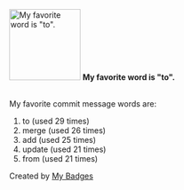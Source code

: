 <img src="https://github.com/my-badges/my-badges/blob/master/src/all-badges/favorite-word/favorite-word.png?raw=true" alt="My favorite word is &quot;to&quot;." title="My favorite word is &quot;to&quot;." width="128">
<strong>My favorite word is &quot;to&quot;.</strong>
<br><br>

My favorite commit message words are:

1. to (used 29 times)
2. merge (used 26 times)
3. add (used 25 times)
4. update (used 21 times)
5. from (used 21 times)


Created by <a href="https://github.com/my-badges/my-badges">My Badges</a>